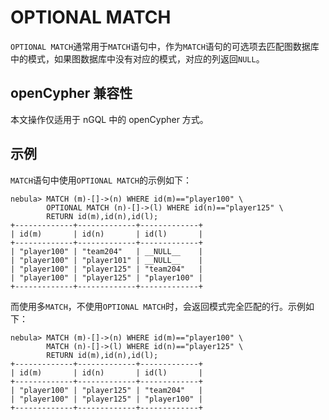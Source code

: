 # OPTIONAL MATCH

`OPTIONAL MATCH`通常用于`MATCH`语句中，作为`MATCH`语句的可选项去匹配图数据库中的模式，如果图数据库中没有对应的模式，对应的列返回`NULL`。

## openCypher 兼容性

本文操作仅适用于 nGQL 中的 openCypher 方式。

## 示例

`MATCH`语句中使用`OPTIONAL MATCH`的示例如下：

```ngql
nebula> MATCH (m)-[]->(n) WHERE id(m)=="player100" \
        OPTIONAL MATCH (n)-[]->(l) WHERE id(n)=="player125" \
        RETURN id(m),id(n),id(l);
+-------------+-------------+-------------+
| id(m)       | id(n)       | id(l)       |
+-------------+-------------+-------------+
| "player100" | "team204"   | __NULL__    |
| "player100" | "player101" | __NULL__    |
| "player100" | "player125" | "team204"   |
| "player100" | "player125" | "player100" |
+-------------+-------------+-------------+
```

而使用多`MATCH`，不使用`OPTIONAL MATCH`时，会返回模式完全匹配的行。示例如下：

```ngql
nebula> MATCH (m)-[]->(n) WHERE id(m)=="player100" \
        MATCH (n)-[]->(l) WHERE id(n)=="player125" \
        RETURN id(m),id(n),id(l);
+-------------+-------------+-------------+
| id(m)       | id(n)       | id(l)       |
+-------------+-------------+-------------+
| "player100" | "player125" | "team204"   |
| "player100" | "player125" | "player100" |
+-------------+-------------+-------------+
```
